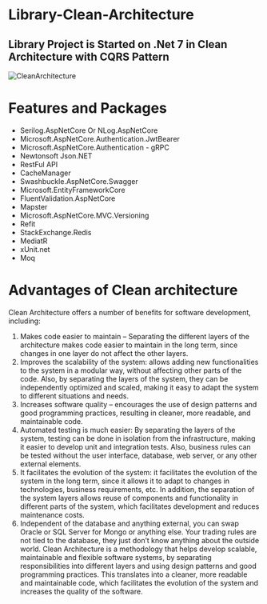 # Library-Clean-Architecture
##  Library Project is Started on .Net 7 in Clean Architecture with CQRS Pattern
![CleanArchitecture](https://github.com/KTajerbashi/Library-Clean-Architecture/assets/89404392/1a4967ec-8901-4999-a395-06c82e29168e)

<h1>Features and Packages</h1>
<ul>
  <li>Serilog.AspNetCore Or NLog.AspNetCore</li>
  <li>Microsoft.AspNetCore.Authentication.JwtBearer</li>
  <li>Microsoft.AspNetCore.Authentication - gRPC</li>
  <li>Newtonsoft Json.NET</li>
  <li>RestFul API</li>
  <li>CacheManager</li>
  <li>Swashbuckle.AspNetCore.Swagger</li>
  <li>Microsoft.EntityFrameworkCore</li>
  <li>FluentValidation.AspNetCore</li>
  <li>Mapster</li>
  <li>Microsoft.AspNetCore.MVC.Versioning</li>
  <li>Refit</li>
  <li>StackExchange.Redis</li>
  <li>MediatR</li>
  <li>xUnit.net</li>
  <li>Moq</li>
</ul>
<h1>Advantages of Clean architecture</h1>

Clean Architecture offers a number of benefits for software development, including:

1. Makes code easier to maintain – Separating the different layers of the architecture makes code easier to maintain in the long term, since changes in one layer do not affect the other layers.
2. Improves the scalability of the system: allows adding new functionalities to the system in a modular way, without affecting other parts of the code. Also, by separating the layers of the system, they can be independently optimized and scaled, making it easy to adapt the system to different situations and needs.
3. Increases software quality – encourages the use of design patterns and good programming practices, resulting in cleaner, more readable, and maintainable code.
4. Automated testing is much easier: By separating the layers of the system, testing can be done in isolation from the infrastructure, making it easier to develop unit and integration tests. Also, business rules can be tested without the user interface, database, web server, or any other external elements.
5. It facilitates the evolution of the system: it facilitates the evolution of the system in the long term, since it allows it to adapt to changes in technologies, business requirements, etc. In addition, the separation of the system layers allows reuse of components and functionality in different parts of the system, which facilitates development and reduces maintenance costs.
6. Independent of the database  and anything external, you can swap Oracle or SQL Server for Mongo or anything else. Your trading rules are not tied to the database, they just don’t know anything about the outside world.
Clean Architecture is a methodology that helps develop scalable, maintainable and flexible software systems, by separating responsibilities into different layers and using design patterns and good programming practices. This translates into a cleaner, more readable and maintainable code, which facilitates the evolution of the system and increases the quality of the software.

